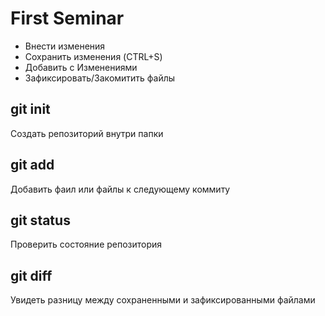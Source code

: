 # First Seminar
* Внести изменения
* Сохранить изменения (CTRL+S)
* Добавить с Изменениями 
* Зафиксировать/Закомитить файлы
## git init
Создать репозиторий внутри папки
## git add
Добавить фаил или файлы к следующему коммиту
## git status
Проверить состояние репозитория
## git diff
Увидеть разницу между сохраненными и зафиксированными файлами
